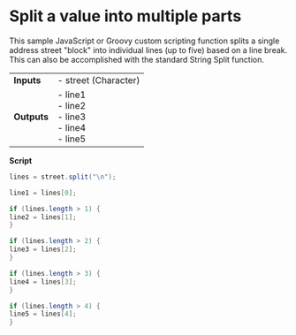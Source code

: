 # Split a value into multiple parts

<head>
  <meta name="guidename" content="Integration"/>
  <meta name="context" content="GUID-526ef8ef-d332-4158-b757-e142d470892d"/>
</head>


This sample JavaScript or Groovy custom scripting function splits a single address street "block" into individual lines \(up to five\) based on a line break. This can also be accomplished with the standard String Split function.

| | |
| ---- | --- |
|**Inputs**|-   street \(Character\)|
|**Outputs**|-   line1<br />-   line2<br />-   line3<br />-   line4<br />-   line5|

**Script**

```java
lines = street.split("\n");

line1 = lines[0];

if (lines.length > 1) {
line2 = lines[1];
}

if (lines.length > 2) {
line3 = lines[2];
}

if (lines.length > 3) {
line4 = lines[3];
}

if (lines.length > 4) {
line5 = lines[4];
}
```